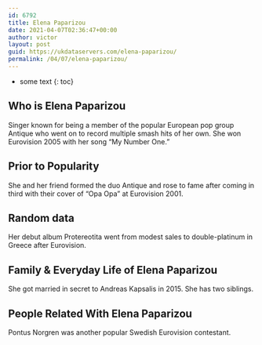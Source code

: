 ```yaml
---
id: 6792
title: Elena Paparizou
date: 2021-04-07T02:36:47+00:00
author: victor
layout: post
guid: https://ukdataservers.com/elena-paparizou/
permalink: /04/07/elena-paparizou/
---
```


* some text
{: toc}


## Who is Elena Paparizou



Singer known for being a member of the popular European pop group Antique who went on to record multiple smash hits of her own. She won Eurovision 2005 with her song &#8220;My Number One.&#8221;

                
                
                
## Prior to Popularity



She and her friend formed the duo Antique and rose to fame after coming in third with their cover of &#8220;Opa Opa&#8221; at Eurovision 2001.

                
                
                
## Random data



Her debut album Protereotita went from modest sales to double-platinum in Greece after Eurovision.

                
                
                
## Family & Everyday Life of Elena Paparizou



She got married in secret to Andreas Kapsalis in 2015. She has two siblings.

                
                
                
## People Related With Elena Paparizou



Pontus Norgren was another popular Swedish Eurovision contestant.

                
              
            
          
          
          